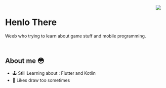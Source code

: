 <img align='right' src="https://lanyard.cnrad.dev/api/302122399409766401">

# Henlo There 
Weeb who trying to learn about game stuff and mobile programming.

&nbsp;
&nbsp;

## About me 😳

- 🕹 Still Learning about : Flutter and Kotlin
- 🎨 Likes draw too sometimes

